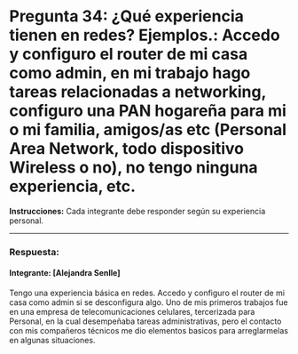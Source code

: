 # Pregunta 34: ¿Qué experiencia tienen en redes? Ejemplos.: Accedo y configuro el router de mi casa como admin, en mi trabajo hago tareas relacionadas a networking, configuro una PAN hogareña para mi o mi familia, amigos/as etc (Personal Area Network, todo dispositivo Wireless o no), no tengo ninguna experiencia, etc.


**Instrucciones:** Cada integrante debe responder según su experiencia personal. 

---

### **Respuesta:**

#### Integrante: [Alejandra Senlle]  
Tengo una experiencia básica en redes. Accedo y configuro el router de mi casa como admin si se desconfigura algo. Uno de mis primeros trabajos fue en una empresa de telecomunicaciones celulares, tercerizada para Personal, en la cual desempeñaba tareas administrativas, pero el contacto con mis compañeros técnicos me dio elementos basicos para arreglarmelas en algunas situaciones.  